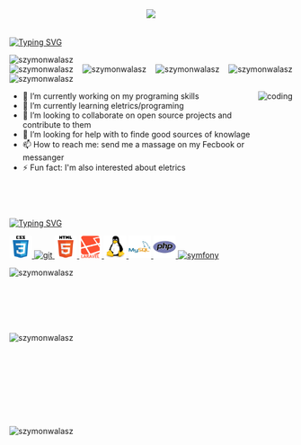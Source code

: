 <!--First photo for WoW!!! efect (I know it's actually make by wrong metchod)-->

<!--Time to make this code better witch art-->

<div align="center"> <img src="https://media.tenor.com/UtSahOVYvDQAAAAC/banner-discord.gif"> </div>

<!--<div>  <img src="https://media.tenor.com/UtSahOVYvDQAAAAC/banner-discord.gif" > </div>
</center>
header-->
<br />

<!--first writing-->
 <a href="https://git.io/typing-svg"><img src="https://readme-typing-svg.demolab.com?font=Fira+Code&size=35&pause=1000&color=30F700&width=900&height=100&lines=~+Hello+there+make+yourself+comfortable" alt="Typing SVG" /></a>

<!--quest count-->

 <div align="justify">
<a align="left"> <img src="https://komarev.com/ghpvc/?username=szymonwalasz&label=Profile%20views&color=29b40e&style=flat" alt="szymonwalasz" /> </a>
 <br />
<a align="left"> <img src="https://img.shields.io/badge/Fedora-294172?style=for-the-badge&logo=fedora&logoColor=white" alt="szymonwalasz" /> </a> 
<a align="left"> <img src="https://img.shields.io/badge/tor-%237E4798.svg?style=for-the-badge&logo=tor-project&logoColor=white" alt="szymonwalasz" /> </a>
<a align="left"> <img src="https://img.shields.io/badge/git-%23F05033.svg?style=for-the-badge&logo=git&logoColor=white" alt="szymonwalasz" /> </a>
<a align="left"> <img src="https://img.shields.io/badge/github-%23121011.svg?style=for-the-badge&logo=github&logoColor=white" alt="szymonwalasz" /> </a>
<a align="left"> <img src="https://img.shields.io/badge/Discord-%235865F2.svg?style=for-the-badge&logo=discord&logoColor=white" alt="szymonwalasz" /> </a> 
 </div>


<p align="left" <img src="https://github.com/ellerbrock/open-source-badges
" alt="szymonwalasz" /> </p>



<!--połączenie idzie z strony powinno iść z komputera-->
- 🔭 I’m currently working on my programing skills
  <img align="right" height="210" alt="coding" widht="150" src="https://media.tenor.com/5ry-200hErMAAAAd/hacker-hacker-man.gif">
- 🌱 I’m currently learning eletrics/programing
- 👯 I’m looking to collaborate on open source projects and contribute to them
- 🤔 I’m looking for help with to finde good sources of knowlage
- 📫 How to reach me: send me a massage on my Fecbook or messanger
- ⚡ Fun fact: I'm also interested about eletrics 

<br />



  

  



<!--Trophy-->
<!--
<p align="left"> <a href="https://github.com/ryo-ma/github-profile-trophy"><img src="https://github-profile-trophy.vercel.app/?username=szymonwalasz" alt="szymonwalasz" /></a> </p>
-->

<p align="left"> <a href="https://twitter.com/" target="blank"><img src="https://img.shields.io/twitter/follow/?logo=twitter&style=for-the-badge" alt="" /></a> </p>



<a href="https://git.io/typing-svg"><img src="https://readme-typing-svg.herokuapp.com?font=Fira+Code&pause=1000&color=00F733&width=435&lines=~+My+tech+stack" alt="Typing SVG" /></a>
<p align="left"> <a href="https://www.w3schools.com/css/" target="_blank" rel="noreferrer"> <img src="https://raw.githubusercontent.com/devicons/devicon/master/icons/css3/css3-original-wordmark.svg" alt="css3" width="40" height="40"/> </a> <a href="https://git-scm.com/" target="_blank" rel="noreferrer"> <img src="https://www.vectorlogo.zone/logos/git-scm/git-scm-icon.svg" alt="git" width="40" height="40"/> </a> <a href="https://www.w3.org/html/" target="_blank" rel="noreferrer"> <img src="https://raw.githubusercontent.com/devicons/devicon/master/icons/html5/html5-original-wordmark.svg" alt="html5" width="40" height="40"/> </a> <a href="https://laravel.com/" target="_blank" rel="noreferrer"> <img src="https://raw.githubusercontent.com/devicons/devicon/master/icons/laravel/laravel-plain-wordmark.svg" alt="laravel" width="40" height="40"/> </a> <a href="https://www.linux.org/" target="_blank" rel="noreferrer"> <img src="https://raw.githubusercontent.com/devicons/devicon/master/icons/linux/linux-original.svg" alt="linux" width="40" height="40"/> </a> <a href="https://www.mysql.com/" target="_blank" rel="noreferrer"> <img src="https://raw.githubusercontent.com/devicons/devicon/master/icons/mysql/mysql-original-wordmark.svg" alt="mysql" width="40" height="40"/> </a> <a href="https://www.php.net" target="_blank" rel="noreferrer"> <img src="https://raw.githubusercontent.com/devicons/devicon/master/icons/php/php-original.svg" alt="php" width="40" height="40"/> </a> <a href="https://symfony.com" target="_blank" rel="noreferrer"> <img src="https://symfony.com/logos/symfony_black_03.svg" alt="symfony" width="40" height="40"/> </a> </p>


<!--new stats-->

<p><img align="left" src="https://github-readme-stats.vercel.app/api/top-langs?username=szymonwalasz&show_icons=true&theme=merko&title_color=00ff11&text_color=00ff11&hide_border=true&locale=en&layout=compact" alt="szymonwalasz" /></p>




<br />
<br />
<br />
<br />
<br />
<br />

<p>&nbsp;<img align="left" src="https://github-readme-stats.vercel.app/api?username=szymonwalasz&show_icons=true&theme=merko&title_color=04ff00&text_color=00ff11&hide_border=true&locale=en" alt="szymonwalasz" /></p>
<br />
<br />
<br />
<br />
<br />
<br />
<br />
<p><img align="center" src="https://github-readme-streak-stats.herokuapp.com/?user=szymonwalasz&theme=dark" alt="szymonwalasz" /></p>




